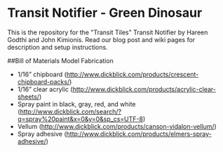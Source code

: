 # Transit Notifier - Green Dinosaur

This is the repository for the "Transit Tiles" Transit Notifier by Hareen Godthi and John Kimionis.
Read our blog post and wiki pages for description and setup instructions.

##Bill of Materials
Model Fabrication
* 1/16” chipboard (http://www.dickblick.com/products/crescent-chipboard-packs/)
* 1/16” clear acrylic (http://www.dickblick.com/products/acrylic-clear-sheets/)
* Spray paint in black, gray, red, and white (http://www.dickblick.com/search/?q=spray%20paint&x=0&y=0&sp_cs=UTF-8)
* Vellum (http://www.dickblick.com/products/canson-vidalon-vellum/)
* Spray adhesive (http://www.dickblick.com/products/elmers-spray-adhesive/)


